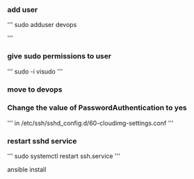 ### add user 
'''
sudo adduser devops

'''
### give sudo permissions to user
'''
sudo -i
visudo
'''
### move to devops 
### Change the value of PasswordAuthentication to yes 
'''
in /etc/ssh/sshd_config.d/60-cloudimg-settings.conf
'''
### restart sshd service
'''
sudo systemctl restart ssh.service
'''

ansible install 
